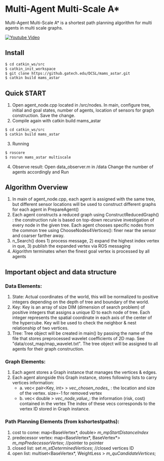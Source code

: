 # Multi-Agent Multi-Scale A*
Multi-Agent Multi-Scale A* is a shortest path planning algorithm for multi agents in multi scale graphs.

[![Youtube Video](http://img.youtube.com/vi/KJ0cPXKepI0/0.jpg)](http://www.youtube.com/watch?v=KJ0cPXKepI0)

## Install
``` bash
$ cd catkin_ws/src
$ catkin_init_workspace
$ git clone https://github.gatech.edu/DCSL/mams_astar.git
$ catkin build mams_astar
```

## Quick START
1. Open agent_node.cpp located in /src/nodes.
  In main, configure tree, initial and goal states, number of agents, location of sensors for graph construction. Save the change.
2. Compile again with catkin build mams_astar
``` bash
$ cd catkin_ws/src
$ catkin build mams_astar
```
3. Running
``` bash
$ roscore
$ rosrun mams_astar multiscale
```
4. Observe result:
Open data_observer.m in /data
Change the number of agents accordingly and Run


## Algorithm Overview
1. In main of agent_node.cpp, each agent is assigned with the same tree, but different sensor locations will be used to construct different graphs for each agent in PrepareAgent()
2. Each agent constructs a reduced graph using ConstructReducedGraph() : the construction rule is based on top-down recursive investigation of every node in the given tree. Each agent chooses specific nodes from the common tree using ChooseNodes4Vertices(): finer near the sensor and coarser farther away.
3. n_Search() does 1) process message, 2) expand the highest index vertex in que, 3) publish the expanded vertex via ROS messaging
4. Algorithm terminates when the finest goal vertex is processed by all agents


## Important object and data structure
### Data Elements:
1. State: Actual coordinates of the world, this will be normalized to positive integers depending on the depth of tree and boundary of the world.
2. Key: Key is an array of size DIM (dimension of search problem) of positive integers that assigns a unique ID to each node of tree. Each integer represents the spatial coordinate in each axis of the center of the hypercube. Key will be used to check the neighbor & nest relationship of two vertices.
3. Tree: Tree object will be created in main() by passing the name of the file that stores preprocessed wavelet coefficients of 2D map. See "data/cost_map/map_wavelet.txt". The tree object will be assigned to all agents for their graph construction.  

### Graph Elements:
1. Each agent stores a Graph instance that manages the vertices & edges.
2. Each agent alongside this Graph instance, stores following lists to carry vertices information:
   - a. vec< pair<Key, int> > *vec_chosen_nodes_* : the location and size of the vertex. size=-1 for removed vertex
   - b. vec< double > *vec_node_value_*: the information (risk, cost) contained in the vertex
  The index of these vecs corresponds to the vertex ID stored in Graph instance.

### Path Planning Elements (from kshortestpaths):
1. cost to come: 	map<BaseVertex*, double> *m_mpStartDistanceIndex*
2. predecessor vertex:  map<BaseVertex*, BaseVertex*> *m_mpPredecessorVertex*; //pointer to pointer
3. closed list: set<long> *m_stDeterminedVertices*; //closed vertices ID
4. open list: multiset<BaseVertex*, WeightLess<BaseVertex> > *m_quCandidateVertices*;
